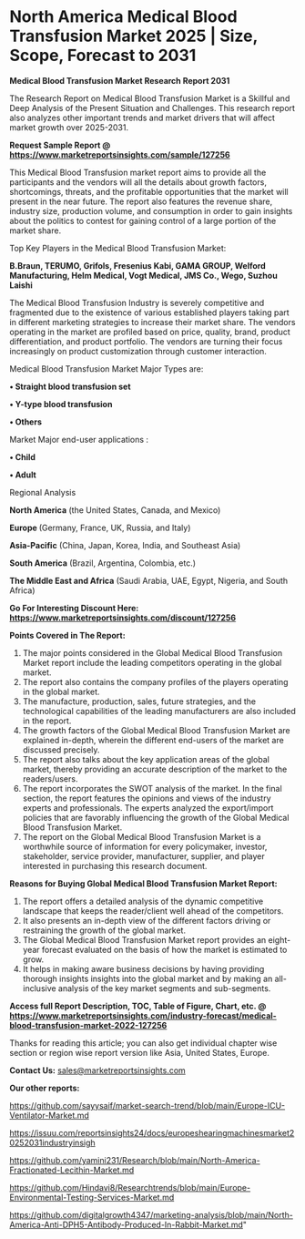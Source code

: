 # North America Medical Blood Transfusion Market 2025 | Size, Scope, Forecast to 2031

<strong>Medical Blood Transfusion Market Research Report 2031</strong>

The Research Report on Medical Blood Transfusion Market is a Skillful and Deep Analysis of the Present Situation and Challenges. This research report also analyzes other important trends and market drivers that will affect market growth over 2025-2031.

<strong>Request Sample Report @ <a href=https://www.marketreportsinsights.com/sample/127256>https://www.marketreportsinsights.com/sample/127256</a></strong>

This Medical Blood Transfusion market report aims to provide all the participants and the vendors will all the details about growth factors, shortcomings, threats, and the profitable opportunities that the market will present in the near future. The report also features the revenue share, industry size, production volume, and consumption in order to gain insights about the politics to contest for gaining control of a large portion of the market share.

Top Key Players in the Medical Blood Transfusion Market:

<strong>B.Braun, TERUMO, Grifols, Fresenius Kabi, GAMA GROUP, Welford Manufacturing, Helm Medical, Vogt Medical, JMS Co., Wego, Suzhou Laishi</strong>

The Medical Blood Transfusion Industry is severely competitive and fragmented due to the existence of various established players taking part in different marketing strategies to increase their market share. The vendors operating in the market are profiled based on price, quality, brand, product differentiation, and product portfolio. The vendors are turning their focus increasingly on product customization through customer interaction.

Medical Blood Transfusion Market Major Types are:

<strong>• Straight blood transfusion set

• Y-type blood transfusion

• Others</strong>

Market Major end-user applications :

<strong>• Child

• Adult</strong>

Regional Analysis

</u><strong><b>North America</b></strong> (the United States, Canada, and Mexico)

<strong><b>Europe </b></strong>(Germany, France, UK, Russia, and Italy)

<strong><b>Asia-Pacific</b></strong> (China, Japan, Korea, India, and Southeast Asia)

<strong><b>South America</b></strong> (Brazil, Argentina, Colombia, etc.)

<strong><b>The Middle East and Africa</b></strong> (Saudi Arabia, UAE, Egypt, Nigeria, and South Africa)

<strong>Go For Interesting Discount Here: <a href=https://www.marketreportsinsights.com/discount/127256>https://www.marketreportsinsights.com/discount/127256</a></strong>

<strong>Points Covered in The Report:</strong>
<ol>
  <li>The major points considered in the Global Medical Blood Transfusion Market report include the leading competitors operating in the global market.</li>
  <li>The report also contains the company profiles of the players operating in the global market.</li>
  <li>The manufacture, production, sales, future strategies, and the technological capabilities of the leading manufacturers are also included in the report.</li>
  <li>The growth factors of the Global Medical Blood Transfusion Market are explained in-depth, wherein the different end-users of the market are discussed precisely.</li>
  <li>The report also talks about the key application areas of the global market, thereby providing an accurate description of the market to the readers/users.</li>
  <li>The report incorporates the SWOT analysis of the market. In the final section, the report features the opinions and views of the industry experts and professionals. The experts analyzed the export/import policies that are favorably influencing the growth of the Global Medical Blood Transfusion Market.</li>
  <li>The report on the Global Medical Blood Transfusion Market is a worthwhile source of information for every policymaker, investor, stakeholder, service provider, manufacturer, supplier, and player interested in purchasing this research document.</li>
</ol>
<strong>Reasons for Buying Global Medical Blood Transfusion Market Report:</strong>

<ol>
  <li>The report offers a detailed analysis of the dynamic competitive landscape that keeps the reader/client well ahead of the competitors.</li>
  <li>It also presents an in-depth view of the different factors driving or restraining the growth of the global market.</li>
  <li>The Global Medical Blood Transfusion Market report provides an eight-year forecast evaluated on the basis of how the market is estimated to grow.</li>
  <li>It helps in making aware business decisions by having providing thorough insights insights into the global market and by making an all-inclusive analysis of the key market segments and sub-segments.</li>
</ol>
<strong>Access full Report Description, TOC, Table of Figure, Chart, etc. @ <a href=https://www.marketreportsinsights.com/industry-forecast/medical-blood-transfusion-market-2022-127256>https://www.marketreportsinsights.com/industry-forecast/medical-blood-transfusion-market-2022-127256</a></strong>


Thanks for reading this article; you can also get individual chapter wise section or region wise report version like Asia, United States, Europe.

<strong>Contact Us:</strong>
sales@marketreportsinsights.com

<strong>Our other reports:</strong>

<a href=https://github.com/sayysaif/market-search-trend/blob/main/Europe-ICU-Ventilator-Market.md>https://github.com/sayysaif/market-search-trend/blob/main/Europe-ICU-Ventilator-Market.md</a>

<a href=https://issuu.com/reportsinsights24/docs/europeshearingmachinesmarket20252031industryinsigh>https://issuu.com/reportsinsights24/docs/europeshearingmachinesmarket20252031industryinsigh</a>

<a href=https://github.com/yamini231/Research/blob/main/North-America-Fractionated-Lecithin-Market.md>https://github.com/yamini231/Research/blob/main/North-America-Fractionated-Lecithin-Market.md</a>

<a href=https://github.com/Hindavi8/Researchtrends/blob/main/Europe-Environmental-Testing-Services-Market.md>https://github.com/Hindavi8/Researchtrends/blob/main/Europe-Environmental-Testing-Services-Market.md</a>

<a href=https://github.com/digitalgrowth4347/marketing-analysis/blob/main/North-America-Anti-DPH5-Antibody-Produced-In-Rabbit-Market.md>https://github.com/digitalgrowth4347/marketing-analysis/blob/main/North-America-Anti-DPH5-Antibody-Produced-In-Rabbit-Market.md</a>"
